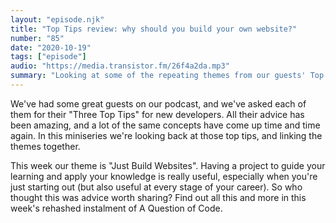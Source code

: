 ```yaml
---
layout: "episode.njk"
title: "Top Tips review: why should you build your own website?"
number: "85"
date: "2020-10-19"
tags: ["episode"]
audio: "https://media.transistor.fm/26f4a2da.mp3"
summary: "Looking at some of the repeating themes from our guests' Top Tips for new devs. This week: building your own website"
---
```


We've had some great guests on our podcast, and we've asked each of them for their "Three Top Tips" for new developers. All their advice has been amazing, and a lot of the same concepts have come up time and time again. In this miniseries we're looking back at those top tips, and linking the themes together.

This week our theme is "Just Build Websites". Having a project to guide your learning and apply your knowledge is really useful, especially when you're just starting out (but also useful at every stage of your career). So who thought this was advice worth sharing? Find out all this and more in this week's rehashed instalment of A Question of Code.